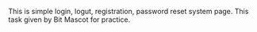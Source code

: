 This is simple login, logut, registration, password reset system page. This task given by Bit Mascot for practice.
